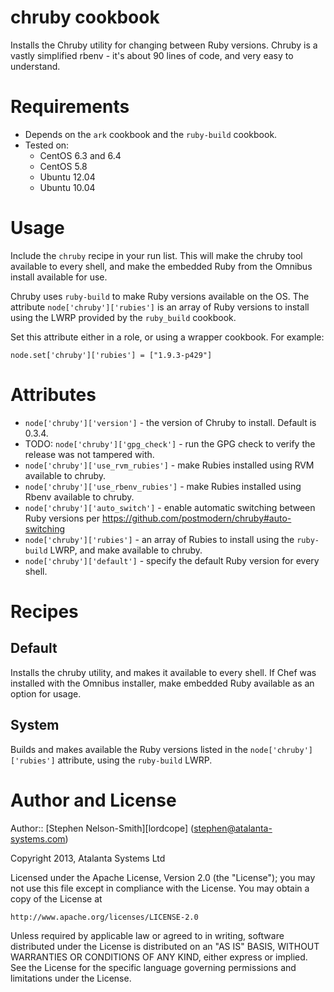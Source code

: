 # chruby cookbook

Installs the Chruby utility for changing between Ruby versions.
Chruby is a vastly simplified rbenv - it's about 90 lines of code, and
very easy to understand.

# Requirements

- Depends on the `ark` cookbook and the `ruby-build` cookbook.
- Tested on:
  - CentOS 6.3 and 6.4
  - CentOS 5.8
  - Ubuntu 12.04
  - Ubuntu 10.04

# Usage

Include the `chruby` recipe in your run list.  This will make the
chruby tool available to every shell, and make the embedded Ruby from
the Omnibus install available for use.

Chruby uses `ruby-build` to make Ruby versions available on the OS.
The attribute `node['chruby']['rubies']` is an array of Ruby versions
to install using the LWRP provided by the `ruby_build` cookbook.

Set this attribute either in a role, or using a wrapper cookbook.  For example:

```
node.set['chruby']['rubies'] = ["1.9.3-p429"]
```


# Attributes

- `node['chruby']['version']` - the version of Chruby to install.  Default is 0.3.4.
- TODO: `node['chruby']['gpg_check']` - run the GPG check to verify the release was not tampered with.
- `node['chruby']['use_rvm_rubies']` - make Rubies installed using RVM available to chruby.
- `node['chruby']['use_rbenv_rubies']` - make Rubies installed using Rbenv available to chruby.
- `node['chruby']['auto_switch']` - enable automatic switching between Ruby versions per https://github.com/postmodern/chruby#auto-switching
- `node['chruby']['rubies']` - an array of Rubies to install using the `ruby-build` LWRP, and make available to chruby.
- `node['chruby']['default']` - specify the default Ruby version for every shell.
 
# Recipes

## Default

Installs the chruby utility, and makes it available to every shell.  If Chef was installed with the Omnibus installer, make embedded Ruby available as an option for usage.

## System

Builds and makes available the Ruby versions listed in the `node['chruby']['rubies']` attribute, using the `ruby-build` LWRP.

# Author and License

Author:: [Stephen Nelson-Smith][lordcope] (<stephen@atalanta-systems.com>)

Copyright 2013, Atalanta Systems Ltd 

Licensed under the Apache License, Version 2.0 (the "License");
you may not use this file except in compliance with the License.
You may obtain a copy of the License at

    http://www.apache.org/licenses/LICENSE-2.0

Unless required by applicable law or agreed to in writing, software
distributed under the License is distributed on an "AS IS" BASIS,
WITHOUT WARRANTIES OR CONDITIONS OF ANY KIND, either express or implied.
See the License for the specific language governing permissions and
limitations under the License.
